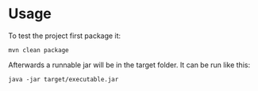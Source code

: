 # Usage

To test the project first package it:

```
mvn clean package
```

Afterwards a runnable jar will be in the target folder. It can be run like this:

```
java -jar target/executable.jar
```
